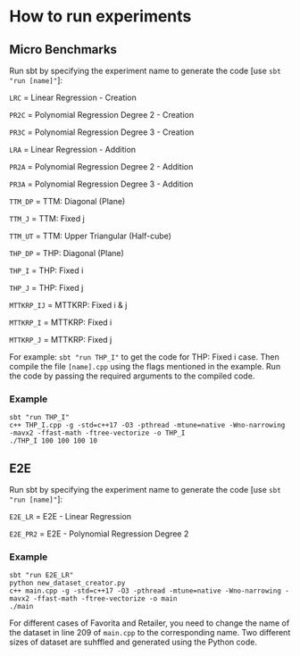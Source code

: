 # How to run experiments

## Micro Benchmarks

Run sbt by specifying the experiment name to generate the code [use `sbt "run [name]"`]:

`LRC`       = Linear Regression - Creation

`PR2C`      = Polynomial Regression Degree 2 - Creation

`PR3C`      = Polynomial Regression Degree 3 - Creation

`LRA`       = Linear Regression - Addition

`PR2A`      = Polynomial Regression Degree 2 - Addition

`PR3A`      = Polynomial Regression Degree 3 - Addition

`TTM_DP`    = TTM: Diagonal (Plane)

`TTM_J`     = TTM: Fixed j

`TTM_UT`    = TTM: Upper Triangular (Half-cube)

`THP_DP`    = THP: Diagonal (Plane)

`THP_I`     = THP: Fixed i

`THP_J`     = THP: Fixed j

`MTTKRP_IJ` = MTTKRP: Fixed i & j

`MTTKRP_I`  = MTTKRP: Fixed i

`MTTKRP_J`  = MTTKRP: Fixed j

For example: `sbt "run THP_I"` to get the code for THP: Fixed i case. 
Then compile the file `[name].cpp` using the flags mentioned in the example.
Run the code by passing the required arguments to the compiled code.

### Example

```
sbt "run THP_I"
c++ THP_I.cpp -g -std=c++17 -O3 -pthread -mtune=native -Wno-narrowing -mavx2 -ffast-math -ftree-vectorize -o THP_I
./THP_I 100 100 100 10
```

## E2E

Run sbt by specifying the experiment name to generate the code [use `sbt "run [name]"`]:

`E2E_LR`    = E2E - Linear Regression

`E2E_PR2`   = E2E - Polynomial Regression Degree 2

### Example

```
sbt "run E2E_LR"
python new_dataset_creator.py
c++ main.cpp -g -std=c++17 -O3 -pthread -mtune=native -Wno-narrowing -mavx2 -ffast-math -ftree-vectorize -o main
./main
```

For different cases of Favorita and Retailer, you need to change the name of the dataset in line 209 of `main.cpp` to the corresponding name.
Two different sizes of dataset are suhffled and generated using the Python code.

